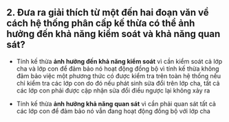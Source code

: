 ## 2. Đưa ra giải thích từ một đến hai đoạn văn về cách hệ thống phân cấp kế thừa có thể ảnh hưởng đến khả năng kiểm soát và khả năng quan sát?

+ Tính kế thừa **ảnh hưởng đến khả năng kiểm soát** vì cần kiểm soát cả lớp cha và lớp con để đảm bảo nó hoạt động đồng bộ vì tính kế thừa không đảm bảo việc một phương thức có được kiểm tra trên toàn hệ thống nếu chỉ kiểm tra các lớp con do đó nếu phát sinh sửa đổi trên lớp cha, tất cả các lớp con phải được cập nhận sửa đổi điều ngược lại không xảy ra

+ Tính kế thừa **ảnh hưởng khả năng quan sát** vì cần phải quan sát tất cả các lớp con để đảm bảo nó vẫn đang hoạt động đồng bộ với lớp cha

